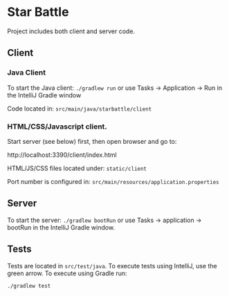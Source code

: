 # Star Battle

Project includes both client and server code.

## Client

### Java Client

To start the Java client: `./gradlew run` or use Tasks -> Application -> Run in the IntelliJ Gradle window

Code located in: `src/main/java/starbattle/client`

### HTML/CSS/Javascript client.  

Start server (see below) first, then open browser and go to:

http://localhost:3390/client/index.html

HTML/JS/CSS files located under: `static/client`

Port number is configured in: `src/main/resources/application.properties`

## Server

To start the server:  `./gradlew bootRun` or use Tasks -> application -> bootRun in the
IntelliJ Gradle window.

## Tests

Tests are located in `src/test/java`.  To execute tests using IntelliJ,
use the green arrow.  To execute using Gradle run:

`./gradlew test`